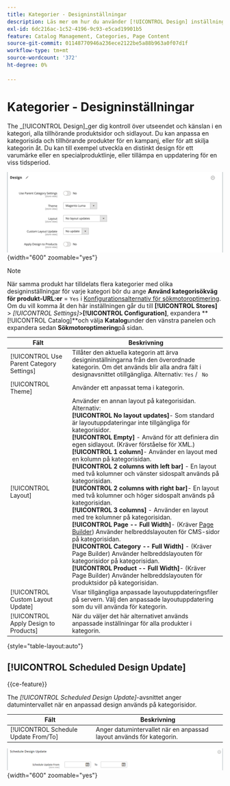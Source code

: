 ```yaml
---
title: Kategorier - Designinställningar
description: Läs mer om hur du använder [!UICONTROL Design] inställningar för att definiera utseendet och känslan för en kategori, alla tillhörande produktsidor och sidlayout.
exl-id: 6dc216ac-1c52-4196-9c93-e5cad19901b5
feature: Catalog Management, Categories, Page Content
source-git-commit: 01148770946a236ece2122be5a88b963a0f07d1f
workflow-type: tm+mt
source-wordcount: '372'
ht-degree: 0%

---
```


# Kategorier - Designinställningar

The _[!UICONTROL Design]_ger dig kontroll över utseendet och känslan i en kategori, alla tillhörande produktsidor och sidlayout. Du kan anpassa en kategorisida och tillhörande produkter för en kampanj, eller för att skilja kategorin åt. Du kan till exempel utveckla en distinkt design för ett varumärke eller en specialproduktlinje, eller tillämpa en uppdatering för en viss tidsperiod.

![Designinställningar för en kategori](./assets/category-design.png){width="600" zoomable="yes"}

>[!NOTE]
>
>När samma produkt har tilldelats flera kategorier med olika designinställningar för varje kategori bör du ange **Använd kategorisökväg för produkt-URL:er** = `Yes` i [Konfigurationsalternativ för sökmotoroptimering](../configuration-reference/catalog/catalog.md#search-engine-optimization). Om du vill komma åt den här inställningen går du till  **[!UICONTROL Stores]** > _[!UICONTROL Settings]_>**[!UICONTROL Configuration]**, expandera **[!UICONTROL Catalog]**och välja **Katalog**under den vänstra panelen och expandera sedan **Sökmotoroptimering**på sidan.

| Fält | Beskrivning |
|--- |--- |
| [!UICONTROL Use Parent Category Settings] | Tillåter den aktuella kategorin att ärva designinställningarna från den överordnade kategorin. Om det används blir alla andra fält i designavsnittet otillgängliga. Alternativ: `Yes` / ` No` |
| [!UICONTROL Theme] | Använder ett anpassat tema i kategorin. |
| [!UICONTROL Layout] | Använder en annan layout på kategorisidan. Alternativ: <br/>**[!UICONTROL No layout updates]**- Som standard är layoutuppdateringar inte tillgängliga för kategorisidor.<br/>**[!UICONTROL Empty]** - Använd för att definiera din egen sidlayout. (Kräver förståelse för XML.) <br/>**[!UICONTROL 1 column]**- Använder en layout med en kolumn på kategorisidan.<br/>**[!UICONTROL 2 columns with left bar]** - En layout med två kolumner och vänster sidospalt används på kategorisidan. <br/>**[!UICONTROL 2 columns with right bar]**- En layout med två kolumner och höger sidospalt används på kategorisidan.<br/>**[!UICONTROL 3 columns]** - Använder en layout med tre kolumner på kategorisidan.<br/>**[!UICONTROL Page -- Full Width]**- (Kräver [Page Builder](../page-builder/introduction.md)) Använder helbreddslayouten för CMS-sidor på kategorisidan.<br/>**[!UICONTROL Category -- Full Width]** - (Kräver Page Builder) Använder helbreddslayouten för kategorisidor på kategorisidan. <br/>**[!UICONTROL Product -- Full Width]**- (Kräver Page Builder) Använder helbreddslayouten för produktsidor på kategorisidan. |
| [!UICONTROL Custom Layout Update] | Visar tillgängliga anpassade layoutuppdateringsfiler på servern. Välj den anpassade layoutuppdatering som du vill använda för kategorin. |
| [!UICONTROL Apply Design to Products] | När du väljer det här alternativet används anpassade inställningar för alla produkter i kategorin. |

{style="table-layout:auto"}

## [!UICONTROL Scheduled Design Update]

{{ce-feature}}

The _[!UICONTROL Scheduled Design Update]_-avsnittet anger datumintervallet när en anpassad design används på kategorisidor.

| Fält | Beskrivning |
|--- |--- |
| [!UICONTROL Schedule Update From/To] | Anger datumintervallet när en anpassad layout används för kategorin. |

![Schemalagd designuppdatering](./assets/category-scheduled-design-update.png){width="600" zoomable="yes"}

